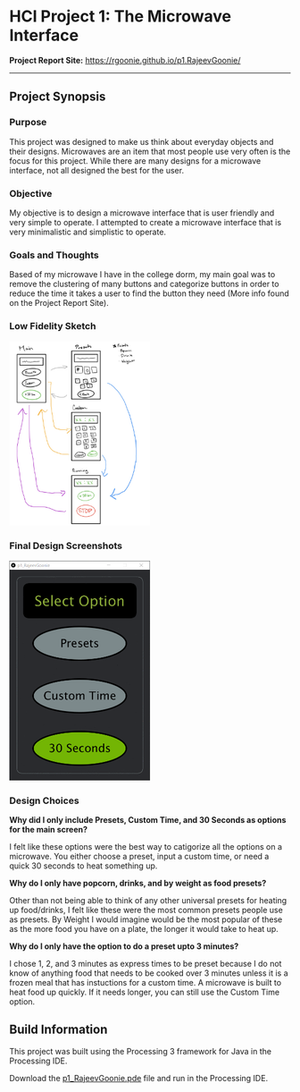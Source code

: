 # HCI Project 1: The Microwave Interface

**Project Report Site:** https://rgoonie.github.io/p1.RajeevGoonie/

---
## Project Synopsis

### Purpose

This project was designed to make us think about everyday objects and their designs. Microwaves are an item that most people use very often is the focus for this project. While there are many designs for a microwave interface, not all designed the best for the user.

### Objective
My objective is to design a microwave interface that is user friendly and very simple to operate. I attempted to create a microwave interface that is very minimalistic and simplistic to operate. 

### Goals and Thoughts
Based of my microwave I have in the college dorm, my main goal was to remove the clustering of many buttons and categorize buttons in order to reduce the time it takes a user to find the button they need (More info found on the Project Report Site).

### Low Fidelity Sketch
<img src="./assets/low_fidelity_sketch.gif" width="50%">

### Final Design Screenshots
<img src="./assets/final-design-screenshots.gif" width="50%">

### Design Choices
**Why did I only include Presets, Custom Time, and 30 Seconds as options for the main screen?**

I felt like these options were the best way to catigorize all the options on a microwave. You either choose a preset, input a custom time, or need a quick 30 seconds to heat something up.

**Why do I only have popcorn, drinks, and by weight as food presets?**

Other than not being able to think of any other universal presets for heating up food/drinks, I felt like these were the most common presets people use as presets. By Weight I would imagine would be the most popular of these as the more food you have on a plate, the longer it would take to heat up.

**Why do I only have the option to do a preset upto 3 minutes?**

I chose 1, 2, and 3 minutes as express times to be preset because I do not know of anything food that needs to be cooked over 3 minutes unless it is a frozen meal that has instuctions for a custom time. A microwave is built to heat food up quickly. If it needs longer, you can still use the Custom Time option.

## Build Information
This project was built using the Processing 3 framework for Java in the Processing IDE.

Download the [p1_RajeevGoonie.pde](./p1_RajeevGoonie/p1_RajeevGoonie.pde) file and run in the Processing IDE.